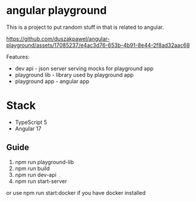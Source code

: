 
# angular playground

This is a project to put random stuff in that is related to angular.


https://github.com/duszakpawel/angular-playground/assets/17085237/e4ac3d76-653b-4b91-8e44-2f8ad32aac68


Features:

 - dev api - json server serving mocks for playground app
 - playground lib - library used by playground app
 - playground app - angular app
   
# Stack

 - TypeScript 5
 - Angular 17

## Guide

1. npm run playground-lib
2. npm run build
3. npm run dev-api
4. npm run start-server

or use npm run start:docker if you have docker installed
